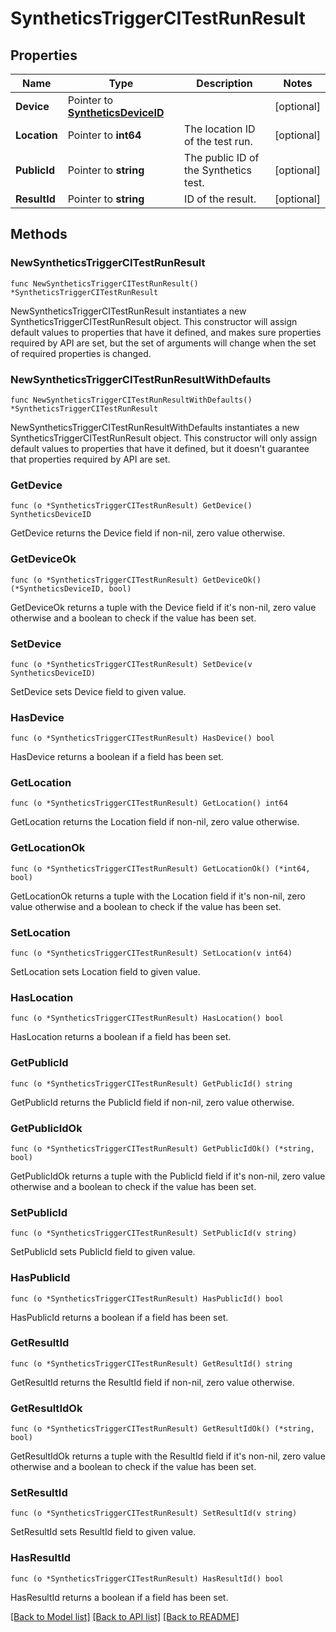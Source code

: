 # SyntheticsTriggerCITestRunResult

## Properties

| Name         | Type                                                       | Description                           | Notes      |
| ------------ | ---------------------------------------------------------- | ------------------------------------- | ---------- |
| **Device**   | Pointer to [**SyntheticsDeviceID**](SyntheticsDeviceID.md) |                                       | [optional] |
| **Location** | Pointer to **int64**                                       | The location ID of the test run.      | [optional] |
| **PublicId** | Pointer to **string**                                      | The public ID of the Synthetics test. | [optional] |
| **ResultId** | Pointer to **string**                                      | ID of the result.                     | [optional] |

## Methods

### NewSyntheticsTriggerCITestRunResult

`func NewSyntheticsTriggerCITestRunResult() *SyntheticsTriggerCITestRunResult`

NewSyntheticsTriggerCITestRunResult instantiates a new SyntheticsTriggerCITestRunResult object.
This constructor will assign default values to properties that have it defined,
and makes sure properties required by API are set, but the set of arguments
will change when the set of required properties is changed.

### NewSyntheticsTriggerCITestRunResultWithDefaults

`func NewSyntheticsTriggerCITestRunResultWithDefaults() *SyntheticsTriggerCITestRunResult`

NewSyntheticsTriggerCITestRunResultWithDefaults instantiates a new SyntheticsTriggerCITestRunResult object.
This constructor will only assign default values to properties that have it defined,
but it doesn't guarantee that properties required by API are set.

### GetDevice

`func (o *SyntheticsTriggerCITestRunResult) GetDevice() SyntheticsDeviceID`

GetDevice returns the Device field if non-nil, zero value otherwise.

### GetDeviceOk

`func (o *SyntheticsTriggerCITestRunResult) GetDeviceOk() (*SyntheticsDeviceID, bool)`

GetDeviceOk returns a tuple with the Device field if it's non-nil, zero value otherwise
and a boolean to check if the value has been set.

### SetDevice

`func (o *SyntheticsTriggerCITestRunResult) SetDevice(v SyntheticsDeviceID)`

SetDevice sets Device field to given value.

### HasDevice

`func (o *SyntheticsTriggerCITestRunResult) HasDevice() bool`

HasDevice returns a boolean if a field has been set.

### GetLocation

`func (o *SyntheticsTriggerCITestRunResult) GetLocation() int64`

GetLocation returns the Location field if non-nil, zero value otherwise.

### GetLocationOk

`func (o *SyntheticsTriggerCITestRunResult) GetLocationOk() (*int64, bool)`

GetLocationOk returns a tuple with the Location field if it's non-nil, zero value otherwise
and a boolean to check if the value has been set.

### SetLocation

`func (o *SyntheticsTriggerCITestRunResult) SetLocation(v int64)`

SetLocation sets Location field to given value.

### HasLocation

`func (o *SyntheticsTriggerCITestRunResult) HasLocation() bool`

HasLocation returns a boolean if a field has been set.

### GetPublicId

`func (o *SyntheticsTriggerCITestRunResult) GetPublicId() string`

GetPublicId returns the PublicId field if non-nil, zero value otherwise.

### GetPublicIdOk

`func (o *SyntheticsTriggerCITestRunResult) GetPublicIdOk() (*string, bool)`

GetPublicIdOk returns a tuple with the PublicId field if it's non-nil, zero value otherwise
and a boolean to check if the value has been set.

### SetPublicId

`func (o *SyntheticsTriggerCITestRunResult) SetPublicId(v string)`

SetPublicId sets PublicId field to given value.

### HasPublicId

`func (o *SyntheticsTriggerCITestRunResult) HasPublicId() bool`

HasPublicId returns a boolean if a field has been set.

### GetResultId

`func (o *SyntheticsTriggerCITestRunResult) GetResultId() string`

GetResultId returns the ResultId field if non-nil, zero value otherwise.

### GetResultIdOk

`func (o *SyntheticsTriggerCITestRunResult) GetResultIdOk() (*string, bool)`

GetResultIdOk returns a tuple with the ResultId field if it's non-nil, zero value otherwise
and a boolean to check if the value has been set.

### SetResultId

`func (o *SyntheticsTriggerCITestRunResult) SetResultId(v string)`

SetResultId sets ResultId field to given value.

### HasResultId

`func (o *SyntheticsTriggerCITestRunResult) HasResultId() bool`

HasResultId returns a boolean if a field has been set.

[[Back to Model list]](../README.md#documentation-for-models) [[Back to API list]](../README.md#documentation-for-api-endpoints) [[Back to README]](../README.md)
